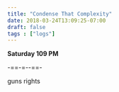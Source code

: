 ```yaml
---
title: "Condense That Complexity"
date: 2018-03-24T13:09:25-07:00
draft: false
tags : ["logs"]
---
```


**Saturday 109 PM**

-==-=--==-


guns rights

